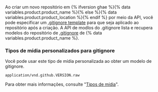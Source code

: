Ao criar um novo repositório em {% ifversion ghae %}{% data variables.product.product_name %}{% else %}{% data variables.product.product_location %}{% endif %} por meio da API, você pode especificar um [.gitignore template](/github/getting-started-with-github/ignoring-files) para que seja aplicado ao repositório após a criação. A API de modlos do .gitignore lista e recupera modelos do repositório de [.gitignore](https://github.com/github/gitignore) de {% data variables.product.product_name %}.

### Tipos de mídia personalizados para gitignore

Você pode usar este tipo de mídia personalizada ao obter um modelo de gitignore.

    application/vnd.github.VERSION.raw

Para obter mais informações, consulte "[Tipos de mídia](/rest/overview/media-types)".